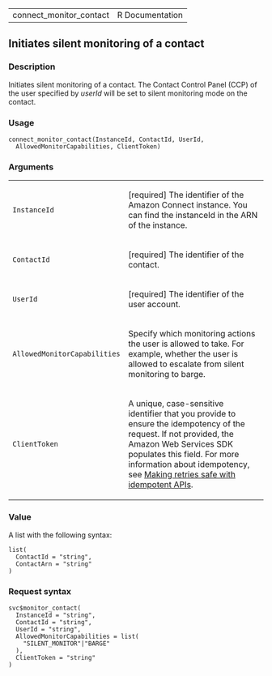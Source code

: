 <table style="width: 100%;">
<tbody>
<tr class="odd">
<td>connect_monitor_contact</td>
<td style="text-align: right;">R Documentation</td>
</tr>
</tbody>
</table>

## Initiates silent monitoring of a contact

### Description

Initiates silent monitoring of a contact. The Contact Control Panel
(CCP) of the user specified by *userId* will be set to silent monitoring
mode on the contact.

### Usage

    connect_monitor_contact(InstanceId, ContactId, UserId,
      AllowedMonitorCapabilities, ClientToken)

### Arguments

<table>
<colgroup>
<col style="width: 35%" />
<col style="width: 65%" />
</colgroup>
<tbody>
<tr class="odd">
<td><code
id="connect_monitor_contact_:_InstanceId">InstanceId</code></td>
<td><p>[required] The identifier of the Amazon Connect instance. You can
find the instanceId in the ARN of the instance.</p></td>
</tr>
<tr class="even">
<td><code id="connect_monitor_contact_:_ContactId">ContactId</code></td>
<td><p>[required] The identifier of the contact.</p></td>
</tr>
<tr class="odd">
<td><code id="connect_monitor_contact_:_UserId">UserId</code></td>
<td><p>[required] The identifier of the user account.</p></td>
</tr>
<tr class="even">
<td><code
id="connect_monitor_contact_:_AllowedMonitorCapabilities">AllowedMonitorCapabilities</code></td>
<td><p>Specify which monitoring actions the user is allowed to take. For
example, whether the user is allowed to escalate from silent monitoring
to barge.</p></td>
</tr>
<tr class="odd">
<td><code
id="connect_monitor_contact_:_ClientToken">ClientToken</code></td>
<td><p>A unique, case-sensitive identifier that you provide to ensure
the idempotency of the request. If not provided, the Amazon Web Services
SDK populates this field. For more information about idempotency, see <a
href="https://aws.amazon.com/builders-library/making-retries-safe-with-idempotent-APIs/">Making
retries safe with idempotent APIs</a>.</p></td>
</tr>
</tbody>
</table>

### Value

A list with the following syntax:

    list(
      ContactId = "string",
      ContactArn = "string"
    )

### Request syntax

    svc$monitor_contact(
      InstanceId = "string",
      ContactId = "string",
      UserId = "string",
      AllowedMonitorCapabilities = list(
        "SILENT_MONITOR"|"BARGE"
      ),
      ClientToken = "string"
    )
